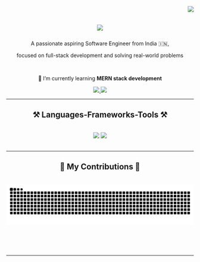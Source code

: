 <img align="right" src="https://visitor-badge.laobi.icu/badge?page_id=kedharnadhG.kedharnadhG" />
<h1 align="center">
    <img src="https://readme-typing-svg.herokuapp.com/?font=Satisfy&size=35&center=true&vCenter=true&width=500&height=70&duration=4000&lines=Hi+There!+👋;+I'm+Kedhar+Nadh!;" />
</h1>



<p align="center">
    A passionate aspiring Software Engineer from India 🇮🇳,
</p>
<p align="center">
   focused on full-stack development and solving real-world problems
</p>

<br/>


<div align="center">
 
 <!-- 🔭 I’m currently working on **a marketplace** -->
 
 🌱 I’m currently learning **MERN stack development**

<!--💬 Ask me about **Node.js, React, Firebase... or anything [here](https://github.com/salesp07/salesp07/issues)**

⚡ Fun fact **Game of Thrones Night's Watch cloaks are made from Ikea rugs**  -->

 </div>

<div align="center"> 
  <a href="mailto:g.kedharnadh098@gmail.com">
    <img src="https://img.shields.io/badge/Gmail-333333?style=for-the-badge&logo=gmail&logoColor=red" />
  </a>
  <a href="https://www.linkedin.com/in/kedharnadhg/" target="_blank">
    <img src="https://img.shields.io/badge/LinkedIn-0077B5?style=for-the-badge&logo=linkedin&logoColor=white" target="_blank" />
  </a>
  <!--  <a href="https://salesp07.github.io" target="_blank">
     <img src="https://img.shields.io/badge/Portfolio-FF5722?style=for-the-badge&logo=todoist&logoColor=white" target="_blank" /> sqlite, safari, google-chrome are other good icon options -->
  </a>
</div>

 <hr/>

<h2 align="center">⚒️ Languages-Frameworks-Tools ⚒️</h2>
<br/>
<div align="center">
    <img src="https://skillicons.dev/icons?i=react,bootstrap,mui,html,css,vscode,github,figma,tailwind,git," />
    <img src="https://skillicons.dev/icons?i=nodejs,javascript,typescript,express,firebase,mongodb,java,python,c,mysql" /><br>
</div>

<br/>
<hr/>


<div align="center">
  <h2>🐍 My Contributions 🐍</h2>
  <br>
  <img alt="snake eating my contributions" src="https://raw.githubusercontent.com/kedharnadhG/kedharnadhG/output/github-contribution-grid-snake.svg" />
  
  <br/><br/><br/>
</div>

<hr/>







 
